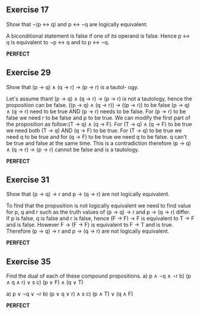 ## Exercise 17

Show that ¬(p ↔ q) and p ↔ ¬q are logically equivalent.

A biconditional statement is false if one of its operand is false. Hence  p ↔ q is equivalent to ¬p ↔ q and to p ↔ ¬q.

**PERFECT**

## Exercise 29

Show that (p → q) ∧ (q → r) → (p → r) is a tautol-
ogy.

Let's assume thant (p → q) ∧ (q → r) → (p → r) is not a tautology, hence the proposition can be false.
((p → q) ∧ (q → r)) → ((p → r)) to be false (p → q) ∧ (q → r) need to be true AND (p → r) needs to be false.
For (p → r) to be false we need r to be false and p to be true. We can modify the first part of the proposition as follow:(T → q) ∧ (q → F).
For (T → q) ∧ (q → F) to be true we need both (T → q) AND (q → F) to be true.
For (T → q) to be true we need q to be true and for (q → F) to be true we need q to be false.
q can't be true and false at the same time. This is a contradiction therefore (p → q) ∧ (q → r) → (p → r) cannot be false and is a tautology.

**PERFECT**

## Exercise 31

Show that (p → q) → r and p → (q → r) are not logically equivalent.

To find that the proposition is not logically equivalent we need to find value for p, q and r such as the truth values of (p → q) → r and p → (q → r) differ.
If p is false, q is false and r is false, hence (F → F) → F is equivalent to T → F and is false. However F → (F → F) is equivalent to F → T and is true.
Therefore (p → q) → r and p → (q → r) are not logically equivalent.

**PERFECT**

## Exercise 35

Find the dual of each of these compound propositions.
a) p ∧ ¬q ∧ ¬r 
b) (p ∧ q ∧ r) ∨ s
c) (p ∨ F) ∧ (q ∨ T)

a) p ∨ ¬q ∨ ¬r 
b) (p ∨ q ∨ r) ∧ s
c) (p ∧ T) ∨ (q ∧ F)

**PERFECT**
